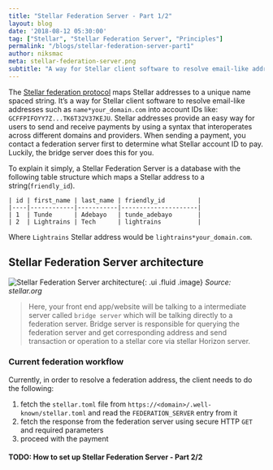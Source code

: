 ```yaml
---
title: "Stellar Federation Server - Part 1/2"
layout: blog
date: '2018-08-12 05:30:00'
tag: ["Stellar", "Stellar Federation Server", "Principles"]
permalink: "/blogs/stellar-federation-server-part1"
author: niksmac
meta: stellar-federation-server.png
subtitle: "A way for Stellar client software to resolve email-like addresses to a stellar address."
---
```


The [Stellar federation protocol](https://www.stellar.org/developers/guides/concepts/federation.html) maps Stellar addresses to a unique name spaced string. It’s a way for Stellar client software to resolve email-like addresses such as `name*your_domain.com` into account IDs like: `GCFFPIFOYY7Z...TK6T32V37KEJU`. Stellar addresses provide an easy way for users to send and receive payments by using a syntax that interoperates across different domains and providers. When sending a payment, you contact a federation server first to determine what Stellar account ID to pay. Luckily, the bridge server does this for you.

To explain it simply, a Stellar Federation Server is a database with the following table structure which maps a Stellar address to a string(`friendly_id`).

```
| id | first_name | last_name | friendly_id         |
|----|------------|-----------|---------------------|
| 1  | Tunde      | Adebayo   | tunde_adebayo       |
| 2  | Lightrains | Tech      | lightrains          |
```

Where `Lightrains` Stellar address would be `lightrains*your_domain.com`.

## Stellar Federation Server architecture
![Stellar Federation Server architecture](https://www.stellar.org/developers/guides/anchor/assets/anchor-send-payment-federation.png){: .ui .fluid .image}
*Source: stellar.org*
> Here, your front end app/website will be talking to a intermediate server called `bridge server` which will be talking directly to a federation server. Bridge server is responsible for querying the federation server and get corresponding address and send transaction or operation to a stellar core via stellar Horizon server.

### Current federation workflow

Currently, in order to resolve a federation address, the client needs to do the following:

1. fetch the `stellar.toml` file from `https://<domain>/.well-known/stellar.toml` and read the `FEDERATION_SERVER` entry from it
2. fetch the response from the federation server using secure HTTP `GET` and required parameters
3. proceed with the payment

#### TODO: How to set up Stellar Federation Server - Part 2/2

